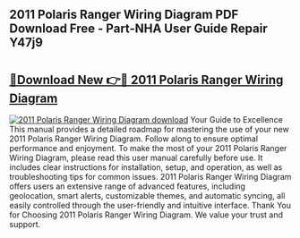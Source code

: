 ## 2011 Polaris Ranger Wiring Diagram PDF Download Free - Part-NHA User Guide Repair Y47j9

# <h2><a href="http://dfj8af0.blite.top/?on=2011+Polaris+Ranger+Wiring+Diagram">🔗Download New 👉🔴 2011 Polaris Ranger Wiring Diagram</a></h2>

[![2011 Polaris Ranger Wiring Diagram download](https://i.imgur.com/lujVjoI.png)](http://dfj8af0.blite.top/?on=2011+Polaris+Ranger+Wiring+Diagram)
Your Guide to Excellence This manual provides a detailed roadmap for mastering the use of your new 2011 Polaris Ranger Wiring Diagram. Follow along to ensure optimal performance and enjoyment. To make the most of your 2011 Polaris Ranger Wiring Diagram, please read this user manual carefully before use. It includes clear instructions for installation, setup, and operation, as well as troubleshooting tips for common issues. 2011 Polaris Ranger Wiring Diagram offers users an extensive range of advanced features, including geolocation, smart alerts, customizable themes, and automatic syncing, all easily controlled through the user-friendly and intuitive interface. Thank You for Choosing 2011 Polaris Ranger Wiring Diagram. We value your trust and support.
